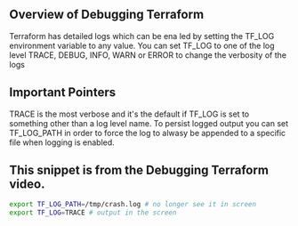 ## Overview of Debugging Terraform
Terraform has detailed logs which can be ena led by setting the TF_LOG environment variable to any value. You can set TF_LOG to one of the log level TRACE, DEBUG, INFO, WARN or ERROR to change the verbosity of the logs

## Important Pointers
TRACE is the most verbose and it's the default if TF_LOG is set to something other than a log level name. To persist logged output you can set TF_LOG_PATH in order to force the log to alwasy be appended to a specific file when logging is enabled. 
## This snippet is from the Debugging Terraform video.

```sh
export TF_LOG_PATH=/tmp/crash.log # no longer see it in screen
export TF_LOG=TRACE # output in the screen
```
